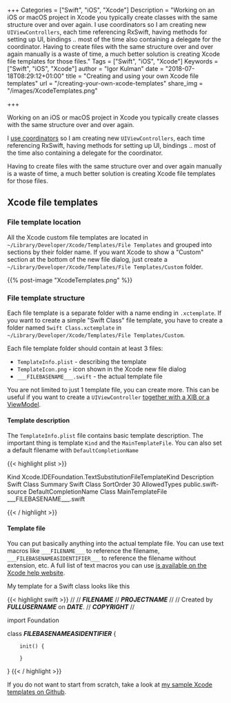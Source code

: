+++
Categories = ["Swift", "iOS", "Xcode"]
Description = "Working on an iOS or macOS project in Xcode you typically create classes with the same structure over and over again. I use coordinators so I am creating new `UIViewControllers`, each time referencing RxSwift, having methods for setting up UI, bindings .. most of the time also containing a delegate for the coordinator. Having to create files with the same structure over and over again manually is a waste of time, a much better solution is creating Xcode file templates for those files."
Tags = ["Swift", "iOS", "Xcode"]
Keywords = ["Swift", "iOS", "Xcode"]
author = "Igor Kulman"
date = "2018-07-18T08:29:12+01:00"
title = "Creating and using your own Xcode file templates"
url = "/creating-your-own-xcode-templates"
share_img = "/images/XcodeTemplates.png"

+++

Working on an iOS or macOS project in Xcode you typically create classes with the same structure over and over again. 

I [use coordinators](/architecting-ios-apps-coordinators) so I am creating new `UIViewControllers`, each time referencing RxSwift, having methods for setting up UI, bindings .. most of the time also containing a delegate for the coordinator. 

Having to create files with the same structure over and over again manually is a waste of time, a much better solution is creating Xcode file templates for those files.

## Xcode file templates

### File template location

All the Xcode custom file templates are located in `~/Library/Developer/Xcode/Templates/File Templates` and grouped into sections by their folder name. If you want Xcode to show a "Custom" section at the bottom of the new file dialog, just create a `~/Library/Developer/Xcode/Templates/File Templates/Custom` folder.

{{% post-image "XcodeTemplates.png" %}}

### File template structure

Each file template is a separate folder with a name ending in `.xctemplate`. If you want to create a simple "Swift Class" file template, you have to create a folder named `Swift Class.xctemplate` in `~/Library/Developer/Xcode/Templates/File Templates/Custom`. 

Each file template folder should contain at least 3 files:

- `TemplateInfo.plist` - describing the template
- `TemplateIcon.png` - icon shown in the Xcode new file dialog
- `___FILEBASENAME___.swift` - the actual template file

<!--more-->

You are not limited to just 1 template file, you can create more. This can be useful if you want to create a `UIViewController` [together with a XIB or a ViewModel](https://github.com/igorkulman/xcode-templates/tree/master/Templates/ViewController%20and%20ViewModel.xctemplate).

#### Template description

The `TemplateInfo.plist` file contains basic template description. The important thing is template `Kind` and the `MainTemplateFile`. You can also set a default filename with `DefaultCompletionName`

{{< highlight plist >}}
<?xml version="1.0" encoding="UTF-8"?>
<!DOCTYPE plist PUBLIC "-//Apple//DTD PLIST 1.0//EN" "http://www.apple.com/DTDs/PropertyList-1.0.dtd">
<plist version="1.0">
<dict>
	<key>Kind</key>
	<string>Xcode.IDEFoundation.TextSubstitutionFileTemplateKind</string>
	<key>Description</key>
	<string>Swift Class</string>
	<key>Summary</key>
	<string>Swift Class</string>
	<key>SortOrder</key>
	<string>30</string>
	<key>AllowedTypes</key>
	<array>
		<string>public.swift-source</string>
	</array>
	<key>DefaultCompletionName</key>
	<string>Class</string>
	<key>MainTemplateFile</key>
	<string>___FILEBASENAME___.swift</string>
</dict>
</plist>

{{< / highlight >}}


#### Template file

You can put basically anything into the actual template file. You can use text macros like `___FILENAME___` to reference the filename,  `___FILEBASENAMEASIDENTIFIER___` to reference the filename without extension, etc. A full list of text macros you can use [is available on the Xcode help website](https://help.apple.com/xcode/mac/9.0/index.html?localePath=en.lproj#/dev7fe737ce0).

My template for a Swift class looks like this

{{< highlight swift >}}
//
//  ___FILENAME___
//  ___PROJECTNAME___
//
//  Created by ___FULLUSERNAME___ on ___DATE___.
//  ___COPYRIGHT___
//

import Foundation

class ___FILEBASENAMEASIDENTIFIER___ {
        
        init() {
                
        }
}
{{< / highlight >}}

If you do not want to start from scratch, take a look at [my sample Xcode templates on Github](https://github.com/igorkulman/xcode-templates).

